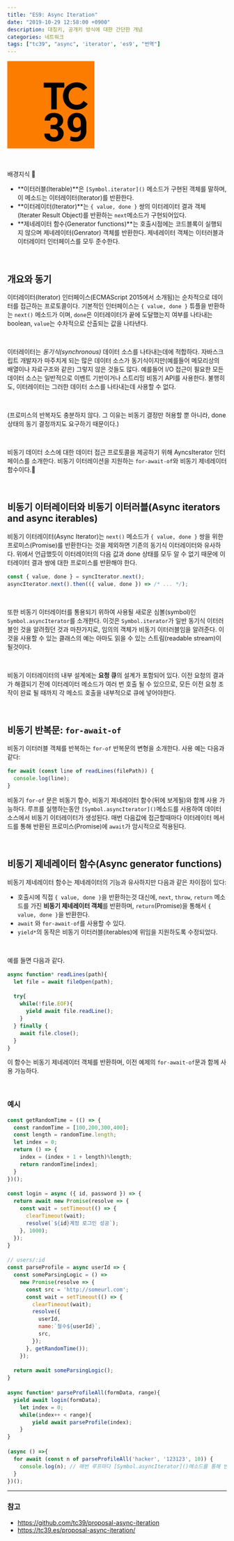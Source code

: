 ```yaml
---
title: "ES9: Async Iteration"
date: "2019-10-29 12:58:00 +0900"
description: 대칭키, 공개키 방식에 대한 간단한 개념
categories: 네트워크
tags: ["tc39", "async", 'iterator', 'es9', "번역"]
---
```


![logo](./logo.png)

<br>

배경지식 🚩
- **이터러블(Iterable)**은 `[Symbol.iterator]()` 메소드가 구현된 객체를 말하며, 이 메소드는 이터레이터(Iterator)를 반환한다.
- **이터레이터(Iterator)**는 `{ value, done }` 쌍의 이터레이터 결과 객체(Iterater Result Object)를 반환하는 `next`메소드가 구현되어있다.
- **제네레이터 함수(Generator functions)**는 호출시점에는 코드블록이 실행되지 않으며 제네레이터(Genrator) 객체를 반환한다. 제네레이터 객체는 이터러블과 이터레이터 인터페이스를 모두 준수한다.

<br>

## 개요와 동기

이터레이터(Iterator) 인터페이스(ECMAScript 2015에서 소개됨)는 순차적으로 데이터를 접근하는 프로토콜이다. 기본적인 인터페이스는 `{ value, done }` 튜플을 반환하는 `next()` 메소드가 이며, `done`은 이터레이터가 끝에 도달했는지 여부를 나타내는 boolean, `value`는 수차적으로 산출되는 값을 나타낸다.

<br>

이터레이터는 *동기식(synchronous)* 데이터 소스를 나타내는데에 적합하다. 자바스크립트 개발자가 마주치게 되는 많은 데이터 소스가 동기식이지만(예를들어 메모리상의 배열이나 자료구조와 같은) 그렇지 않은 것들도 많다. 예를들어 I/O 접근이 필요한 모든 데이터 소스는 일반적으로 이벤트 기반이거나 스트리밍 비동기 API를 사용한다. 불행히도, 이터레이터는 그러한 데이터 소스를 나타내는데 사용할 수 없다.

<br>

(프로미스의 반복자도 충분하지 않다. 그 이유는 비동기 결정만 허용할 뿐 아니라, done 상태의 동기 결정까지도 요구하기 때문이다.)

<br>

비동기 데이터 소스에 대한 데이터 접근 프로토콜을 제공하기 위해 AyncsIterator 인터페이스를 소개한다. 비동기 이터레이션을 지원하는 `for-await-of`와 비동기 제네레이터 함수이다.🎉

<br>

## 비동기 이터레이터와 비동기 이터러블(Async iterators and async iterables)

비동기 이터레이터(Async Iterator)는 `next()` 메소드가 `{ value, done }` 쌍을 위한 프로미스(Promise)를 반환한다는 것을 제외하면 기존의 동기식 이터레이터와 유사하다. 위에서 언급했듯이 이터레이터의 다음 값과 done 상태를 모두 알 수 없기 때문에 이터레이터 결과 쌍에 대한 프로미스를 반환해야 한다.

```js
const { value, done } = syncIterator.next();
asyncIterator.next().then(({ value, done }) => /* ... */);
```

<br>

또한 비동기 이터레이터를 통용되기 위하여 사용될 새로운 심볼(symbol)인 `Symbol.asyncIterator`를 소개한다. 
이것은 `Symbol.iterator`가 일반 동기식 이터러블인 것을 알려줬던 것과 마찬가지로, 임의의 객체가 비동기 이터러블임을 알려준다. 이것을 사용할 수 있는 클래스의 예는 아마도 읽을 수 있는 스트림(readable stream)이 될것이다.

<br>

비동기 이터레이터의 내부 설계에는 **요청 큐**의 설계가 포함되어 있다. 이전 요청의 결과가 해결되기 전에 이터레이터 메소드가 여러 번 호출 될 수 있으므로, 모든 이전 요청 조작이 완료 될 때까지 각 메소드 호출을 내부적으로 큐에 넣어야한다.

<br>

## 비동기 반복문: `for-await-of`


비동기 이터러블 객체를 반복하는 `for-of` 반복문의 변형을 소개한다. 사용 예는 다음과 같다:

```js
for await (const line of readLines(filePath)) {
  console.log(line);
}
```

비동기 `for-of` 문은 비동기 함수, 비동기 제네레이터 함수(뒤에 보게될)와 함께 사용 가능하다.
루프를 실행하는동안 `[Symbol.asyncIterator]()`메소드를 사용하여 데이터소스에서 비동기 이터레이터가 생성된다.
매번 다음값에 접근할때마다 이터레이터 메서드를 통해 반환된 프로미스(Promise)에 `await`가 암시적으로 적용된다.

<br>

## 비동기 제네레이터 함수(Async generator functions)
비동기 제네레이터 함수는 제네레이터의 기능과 유사하지만 다음과 같은 차이점이 있다:
- 호출시에 직접 `{ value, done }`을 반환하는것 대신에, `next`, `throw`, `return` 메소드를 가진 **비동기 제네레이터 객체**를 반환하며, `return`(Promise)을 통해서 `{ value, done }`을 반환한다.
- `await` 와 `for-await-of`를 사용할 수 있다.
-  `yield*`의 동작은 비동기 이터러블(iterables)에 위임을 지원하도록 수정되었다.

<br>

예를 들면 다음과 같다.

```js
async function* readLines(path){
  let file = await fileOpen(path);
  
  try{
    while(!file.EOF){
      yield await file.readLine();
    }
  } finally {
    await file.close();
  }
}
```

이 함수는 비동기 제네레이터 객체를 반환하며, 이전 예제의 `for-await-of`문과 함께 사용 가능하다.

<br>


### 예시

```js
const getRandomTime = (() => {
  const randomTime = [100,200,300,400];
  const length = randomTime.length;
  let index = 0;
  return () => {
    index = (index + 1 + length)%length;
    return randomTime[index];
  }
})();

const login = async ({ id, password }) => {
  return await new Promise(resolve => {
    const wait = setTimeout(() => {
      clearTimeout(wait);
      resolve(`${id}계정 로그인 성공`);
    }, 1000);
  });
}

// users/:id
const parseProfile = async userId => {
  const someParsingLogic = () => 
    new Promise(resolve => {
      const src = 'http://someurl.com';
      const wait = setTimeout(() => {
        clearTimeout(wait);
        resolve({
          userId,
          name:`철수${userId}`,
          src,
        });
      }, getRandomTime());
    });

  return await someParsingLogic();
}

async function* parseProfileAll(formData, range){
  yield await login(formData);
	let index = 0;
	while(index++ < range){
		yield await parseProfile(index);
	}
}

(async () =>{
  for await (const n of parseProfileAll('hacker', '123123', 10)) {
    console.log(n); // 매번 루프마다 [Symbol.asyncIterator]()메소드를 통해 반환된, Promise에 암시적으로 await가 적용된다.
  }    
})();
```
--- 

### 참고
- https://github.com/tc39/proposal-async-iteration
- https://tc39.es/proposal-async-iteration/